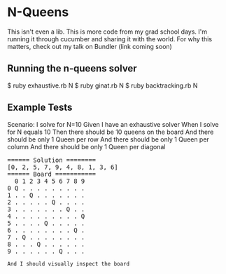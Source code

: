 # N-Queens

This isn't even a lib.  This is more code from my grad school days.
I'm running it through cucumber and sharing it with the world.
For why this matters, check out my talk on Bundler (link coming soon)

## Running the n-queens solver
  $ ruby exhaustive.rb N
  $ ruby ginat.rb N
  $ ruby backtracking.rb N

## Example Tests

  Scenario: I solve for N=10
    Given I have an exhaustive solver
    When I solve for N equals 10
    Then there should be 10 queens on the board
    And there should be only 1 Queen per row
    And there should be only 1 Queen per column
    And there should be only 1 Queen per diagonal
<pre>
====== Solution ========
[0, 2, 5, 7, 9, 4, 8, 1, 3, 6]
====== Board ===========
  0 1 2 3 4 5 6 7 8 9
0 Q . . . . . . . . .
1 . . Q . . . . . . .
2 . . . . . Q . . . .
3 . . . . . . . Q . .
4 . . . . . . . . . Q
5 . . . . Q . . . . .
6 . . . . . . . . Q .
7 . Q . . . . . . . .
8 . . . Q . . . . . .
9 . . . . . . Q . . .
</pre>
    And I should visually inspect the board
